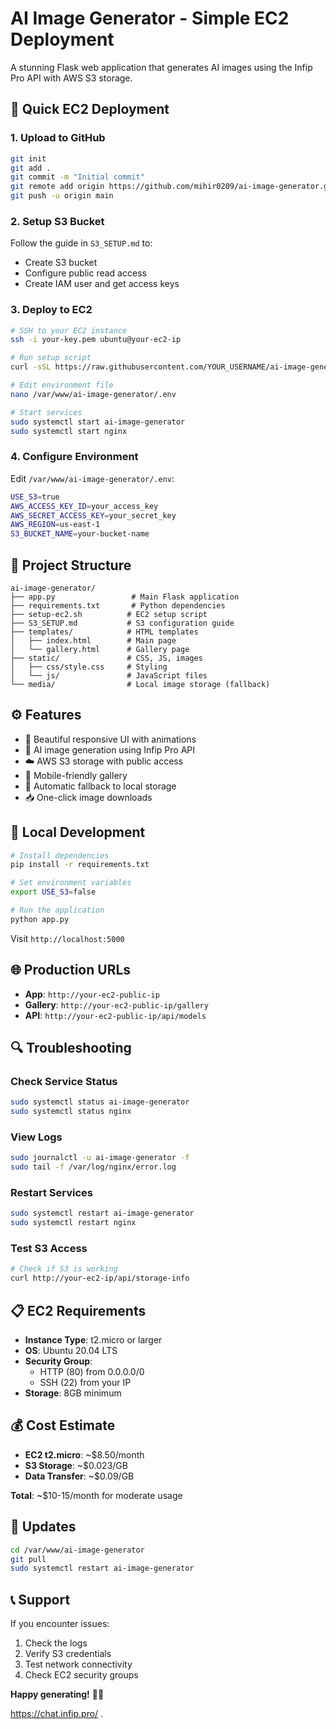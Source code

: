 # AI Image Generator - Simple EC2 Deployment

A stunning Flask web application that generates AI images using the Infip Pro API with AWS S3 storage.

## 🚀 Quick EC2 Deployment

### 1. Upload to GitHub
```bash
git init
git add .
git commit -m "Initial commit"
git remote add origin https://github.com/mihir0209/ai-image-generator.git
git push -u origin main
```

### 2. Setup S3 Bucket
Follow the guide in `S3_SETUP.md` to:
- Create S3 bucket
- Configure public read access
- Create IAM user and get access keys

### 3. Deploy to EC2
```bash
# SSH to your EC2 instance
ssh -i your-key.pem ubuntu@your-ec2-ip

# Run setup script
curl -sSL https://raw.githubusercontent.com/YOUR_USERNAME/ai-image-generator/main/setup-ec2.sh | bash

# Edit environment file
nano /var/www/ai-image-generator/.env

# Start services
sudo systemctl start ai-image-generator
sudo systemctl start nginx
```

### 4. Configure Environment
Edit `/var/www/ai-image-generator/.env`:
```bash
USE_S3=true
AWS_ACCESS_KEY_ID=your_access_key
AWS_SECRET_ACCESS_KEY=your_secret_key
AWS_REGION=us-east-1
S3_BUCKET_NAME=your-bucket-name
```

## 📁 Project Structure

```
ai-image-generator/
├── app.py                 # Main Flask application
├── requirements.txt       # Python dependencies
├── setup-ec2.sh          # EC2 setup script
├── S3_SETUP.md           # S3 configuration guide
├── templates/            # HTML templates
│   ├── index.html        # Main page
│   └── gallery.html      # Gallery page
├── static/               # CSS, JS, images
│   ├── css/style.css     # Styling
│   └── js/               # JavaScript files
└── media/                # Local image storage (fallback)
```

## ⚙️ Features

- 🎨 Beautiful responsive UI with animations
- 🤖 AI image generation using Infip Pro API
- ☁️ AWS S3 storage with public access
- 📱 Mobile-friendly gallery
- 🔄 Automatic fallback to local storage
- 📥 One-click image downloads

## 🔧 Local Development

```bash
# Install dependencies
pip install -r requirements.txt

# Set environment variables
export USE_S3=false

# Run the application
python app.py
```

Visit `http://localhost:5000`

## 🌐 Production URLs

- **App**: `http://your-ec2-public-ip`
- **Gallery**: `http://your-ec2-public-ip/gallery`
- **API**: `http://your-ec2-public-ip/api/models`

## 🔍 Troubleshooting

### Check Service Status
```bash
sudo systemctl status ai-image-generator
sudo systemctl status nginx
```

### View Logs
```bash
sudo journalctl -u ai-image-generator -f
sudo tail -f /var/log/nginx/error.log
```

### Restart Services
```bash
sudo systemctl restart ai-image-generator
sudo systemctl restart nginx
```

### Test S3 Access
```bash
# Check if S3 is working
curl http://your-ec2-ip/api/storage-info
```

## 📋 EC2 Requirements

- **Instance Type**: t2.micro or larger
- **OS**: Ubuntu 20.04 LTS
- **Security Group**: 
  - HTTP (80) from 0.0.0.0/0
  - SSH (22) from your IP
- **Storage**: 8GB minimum

## 💰 Cost Estimate

- **EC2 t2.micro**: ~$8.50/month
- **S3 Storage**: ~$0.023/GB
- **Data Transfer**: ~$0.09/GB

**Total**: ~$10-15/month for moderate usage

## 🔄 Updates

```bash
cd /var/www/ai-image-generator
git pull
sudo systemctl restart ai-image-generator
```

## 📞 Support

If you encounter issues:
1. Check the logs
2. Verify S3 credentials
3. Test network connectivity
4. Check EC2 security groups

**Happy generating!** 🎨✨

https://chat.infip.pro/
.
